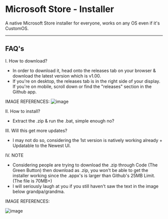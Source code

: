 # Microsoft Store - Installer

A native Microsoft Store installer for everyone, works on any OS even if it's CustomOS.

-----------------------------------------------
FAQ's
-----------------------------------------------
I. How to download?
- In order to download it, head onto the releases tab on your browser & download the latest version which is v1.00.
- If you're on desktop, the releases tab is in the right side of your display. If you're on mobile, scroll down or find the "releases" section in the Github app.


IMAGE REFERENCES:
![image](https://user-images.githubusercontent.com/90464223/235829308-11cebfab-cb64-453d-9c9b-5da5d7bde672.png)

II. How to install?
- Extract the .zip & run the .bat, simple enough no?

III. Will this get more updates?
- I may not do so, considering the 1st version is natively working already + Updatable to the Newest UI.

IV. NOTE
- Considering people are trying to download the .zip through Code (The Green Button) then download as .zip, you won't be able to get the installer working since the .appx's is larger than Github's 25MB Limit. (The file is 70MB+)
- I will seriously laugh at you if you still haven't saw the text in the image below grandpa/grandma.

IMAGE REFERENCES:

![image](https://user-images.githubusercontent.com/90464223/235829575-7c07cc86-d7ee-4469-8825-a2f2dec7c2cd.png)
